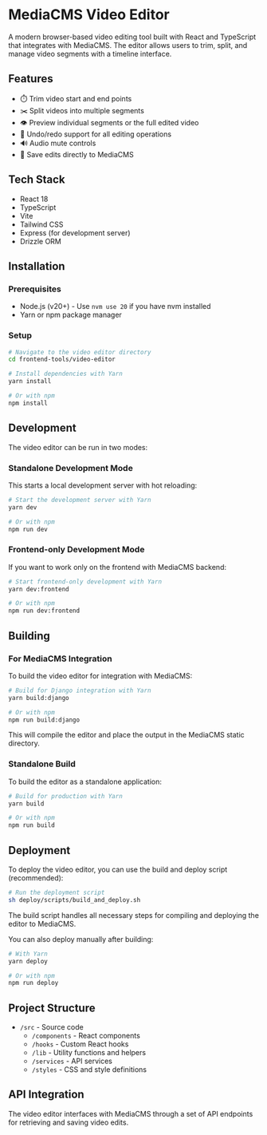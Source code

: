 # MediaCMS Video Editor

A modern browser-based video editing tool built with React and TypeScript that integrates with MediaCMS. The editor allows users to trim, split, and manage video segments with a timeline interface.

## Features

- ⏱️ Trim video start and end points
- ✂️ Split videos into multiple segments
- 👁️ Preview individual segments or the full edited video
- 🔄 Undo/redo support for all editing operations
- 🔊 Audio mute controls
- 💾 Save edits directly to MediaCMS

## Tech Stack

- React 18
- TypeScript
- Vite
- Tailwind CSS
- Express (for development server)
- Drizzle ORM

## Installation

### Prerequisites

- Node.js (v20+) - Use `nvm use 20` if you have nvm installed
- Yarn or npm package manager

### Setup

```bash
# Navigate to the video editor directory
cd frontend-tools/video-editor

# Install dependencies with Yarn
yarn install

# Or with npm
npm install
```

## Development

The video editor can be run in two modes:

### Standalone Development Mode

This starts a local development server with hot reloading:

```bash
# Start the development server with Yarn
yarn dev

# Or with npm
npm run dev
```

### Frontend-only Development Mode

If you want to work only on the frontend with MediaCMS backend:

```bash
# Start frontend-only development with Yarn
yarn dev:frontend

# Or with npm
npm run dev:frontend
```

## Building

### For MediaCMS Integration

To build the video editor for integration with MediaCMS:

```bash
# Build for Django integration with Yarn
yarn build:django

# Or with npm
npm run build:django
```

This will compile the editor and place the output in the MediaCMS static directory.

### Standalone Build

To build the editor as a standalone application:

```bash
# Build for production with Yarn
yarn build

# Or with npm
npm run build
```

## Deployment

To deploy the video editor, you can use the build and deploy script (recommended):

```bash
# Run the deployment script
sh deploy/scripts/build_and_deploy.sh
```

The build script handles all necessary steps for compiling and deploying the editor to MediaCMS.

You can also deploy manually after building:

```bash
# With Yarn
yarn deploy

# Or with npm
npm run deploy
```

## Project Structure

- `/src` - Source code
  - `/components` - React components
  - `/hooks` - Custom React hooks
  - `/lib` - Utility functions and helpers
  - `/services` - API services
  - `/styles` - CSS and style definitions

## API Integration

The video editor interfaces with MediaCMS through a set of API endpoints for retrieving and saving video edits.